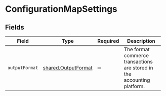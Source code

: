 # ConfigurationMapSettings


## Fields

| Field                                                                   | Type                                                                    | Required                                                                | Description                                                             |
| ----------------------------------------------------------------------- | ----------------------------------------------------------------------- | ----------------------------------------------------------------------- | ----------------------------------------------------------------------- |
| `outputFormat`                                                          | [shared.OutputFormat](../../../sdk/models/shared/outputformat.md)       | :heavy_minus_sign:                                                      | The format commerce transactions are stored in the accounting platform. |